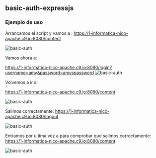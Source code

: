 ## basic-auth-expressjs ##
### Ejemplo de uso ###
Arrancamos el script y vamos a :
https://1-informatica-nico-apache.c9.io:8080/content

![basic-auth](https://alu0100912005.gitbooks.io/alexandra-angel-nicolangelo-35l2/content/assets/basic-auth-content.png)

Vamos ahora a:

https://1-informatica-nico-apache.c9.io:8080/login?username=amy&password=amyspassword
![basic-auth](https://alu0100912005.gitbooks.io/alexandra-angel-nicolangelo-35l2/content/assets/basic-auth-login.png)

Volvemos a ir a:

https://1-informatica-nico-apache.c9.io:8080/content

![basic-auth](https://alu0100912005.gitbooks.io/alexandra-angel-nicolangelo-35l2/content/assets/basic-auth-content2.png)

Salimos correctamente:
https://1-informatica-nico-apache.c9.io:8080/logout

![basic-auth](https://alu0100912005.gitbooks.io/alexandra-angel-nicolangelo-35l2/content/assets/basic-auth-logout.png)

Entramos por ultima vez a para comprobar que salimos correctamente:
https://1-informatica-nico-apache.c9.io:8080/content

![basic-auth](https://alu0100912005.gitbooks.io/alexandra-angel-nicolangelo-35l2/content/assets/basic-auth-content3.png)